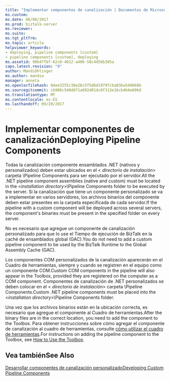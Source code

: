 ```yaml
---
title: "Implementar componentes de canalización | Documentos de Microsoft"
ms.custom: 
ms.date: 06/08/2017
ms.prod: biztalk-server
ms.reviewer: 
ms.suite: 
ms.tgt_pltfrm: 
ms.topic: article
helpviewer_keywords:
- deploying, pipeline components [custom]
- pipeline components [custom], deploying
ms.assetid: 98b47fbf-62c0-4012-a406-58c4d56b305a
caps.latest.revision: "9"
author: MandiOhlinger
ms.author: mandia
manager: anneta
ms.openlocfilehash: 84ee3255c38e26c5f5d6d19797cba03ba549668b
ms.sourcegitcommit: cb908c540d8f1a692d01dc8f313e16cb4b4e696d
ms.translationtype: MT
ms.contentlocale: es-ES
ms.lasthandoff: 09/20/2017
---
```

# <a name="deploying-pipeline-components"></a><span data-ttu-id="2336f-102">Implementar componentes de canalización</span><span class="sxs-lookup"><span data-stu-id="2336f-102">Deploying Pipeline Components</span></span>
<span data-ttu-id="2336f-103">Todas la canalización componente ensamblados .NET (nativos y personalizados) deben estar ubicados en el \< *directorio de instalación*> carpeta \Pipeline Components para ser ejecutado por el servidor.</span><span class="sxs-lookup"><span data-stu-id="2336f-103">All the .NET pipeline component assemblies (native and custom) must be located in the \<*installation directory*>\Pipeline Components folder to be executed by the server.</span></span> <span data-ttu-id="2336f-104">Si la canalización que tiene un componente personalizado se va a implementar en varios servidores, los archivos binarios del componente deben estar presentes en la carpeta especificada de cada servidor.</span><span class="sxs-lookup"><span data-stu-id="2336f-104">If the pipeline with a custom component will be deployed across several servers, the component's binaries must be present in the specified folder on every server.</span></span>  
  
 <span data-ttu-id="2336f-105">No es necesario que agregue un componente de canalización personalizado para que lo use el Tiempo de ejecución de BizTalk en la caché de ensamblados global (GAC).</span><span class="sxs-lookup"><span data-stu-id="2336f-105">You do not need to add a custom pipeline component to be used by the BizTalk Runtime to the Global Assembly Cache (GAC).</span></span>  
  
 <span data-ttu-id="2336f-106">Los componentes COM personalizados de la canalización aparecerán en el Cuadro de herramientas, siempre y cuando se registren en el equipo como un componente COM.</span><span class="sxs-lookup"><span data-stu-id="2336f-106">Custom COM components in the pipeline will also appear in the Toolbox, provided they are registered on the computer as a COM component.</span></span> <span data-ttu-id="2336f-107">Componentes de canalización de .NET personalizados se deben colocar en el \< *directorio de instalación*> carpeta \Pipeline Components.</span><span class="sxs-lookup"><span data-stu-id="2336f-107">Custom .NET pipeline components must be placed into the \<*installation directory*>\Pipeline Components folder.</span></span>  
  
 <span data-ttu-id="2336f-108">Una vez que los archivos binarios están en la ubicación correcta, es necesario que agregue el componente al Cuadro de herramientas.</span><span class="sxs-lookup"><span data-stu-id="2336f-108">After the binary files are in the correct location, you need to add the component to the Toolbox.</span></span> <span data-ttu-id="2336f-109">Para obtener instrucciones sobre cómo agregar el componente de canalización al cuadro de herramientas, consulte [cómo utilizar el cuadro de herramientas](../core/how-to-use-the-toolbox.md).</span><span class="sxs-lookup"><span data-stu-id="2336f-109">For instructions on adding the pipeline component to the Toolbox, see [How to Use the Toolbox](../core/how-to-use-the-toolbox.md).</span></span>  
  
## <a name="see-also"></a><span data-ttu-id="2336f-110">Vea también</span><span class="sxs-lookup"><span data-stu-id="2336f-110">See Also</span></span>  
 [<span data-ttu-id="2336f-111">Desarrollar componentes de canalización personalizado</span><span class="sxs-lookup"><span data-stu-id="2336f-111">Developing Custom Pipeline Components</span></span>](../core/developing-custom-pipeline-components.md)